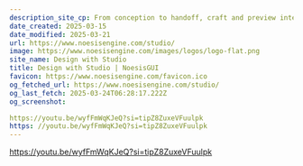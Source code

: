 ```yaml
---
description_site_cp: From conception to handoff, craft and preview interfaces in our next-generation visual design tool.Turn your vision into reality, no coding required.
date_created: 2025-03-15
date_modified: 2025-03-21
url: https://www.noesisengine.com/studio/
image: https://www.noesisengine.com/images/logos/logo-flat.png
site_name: Design with Studio
title: Design with Studio | NoesisGUI
favicon: https://www.noesisengine.com/favicon.ico
og_fetched_url: https://www.noesisengine.com/studio/
og_last_fetch: 2025-03-24T06:28:17.222Z
og_screenshot: 

https://youtu.be/wyfFmWqKJeQ?si=tipZ8ZuxeVFuulpk
https: //youtu.be/wyfFmWqKJeQ?si=tipZ8ZuxeVFuulpk
---
```



https://youtu.be/wyfFmWqKJeQ?si=tipZ8ZuxeVFuulpk